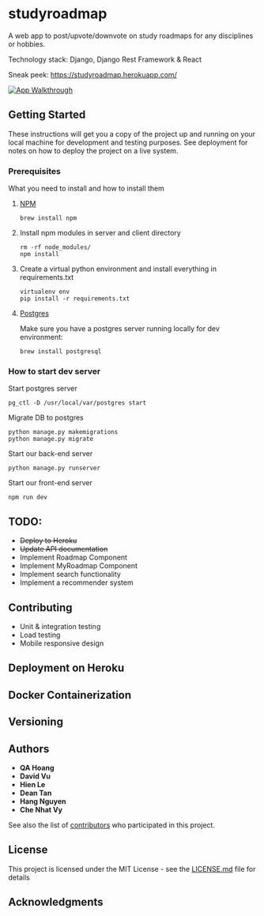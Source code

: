 # studyroadmap
A web app to post/upvote/downvote on study roadmaps for any disciplines or hobbies.

Technology stack: Django, Django Rest Framework & React

Sneak peek: https://studyroadmap.herokuapp.com/

[![App Walkthrough](https://img.youtube.com/vi/qOQQJRNF9P4/0.jpg)](https://youtu.be/qOQQJRNF9P4)

## Getting Started

These instructions will get you a copy of the project up and running on your local machine for development and testing purposes. See deployment for notes on how to deploy the project on a live system.

### Prerequisites

What you need to install and how to install them

1. [NPM](#)
    ```
    brew install npm
    ```

2. Install npm modules in server and client directory
    
    ```
    rm -rf node_modules/
    npm install
    ``` 

3. Create a virtual python environment and install everything in requirements.txt

    ```
    virtualenv env
    pip install -r requirements.txt

    ```

4. [Postgres](#)

    Make sure you have a postgres server running locally for dev environment:

    ```
    brew install postgresql
    ```


### How to start dev server

Start postgres server

    pg_ctl -D /usr/local/var/postgres start
    

Migrate DB to postgres
    
    python manage.py makemigrations
    python manage.py migrate


Start our back-end server
    
    python manage.py runserver
    

Start our front-end server
    
    npm run dev
    


## TODO:
- ~~Deploy to Heroku~~
- ~~Update API documentation~~
- Implement Roadmap Component
- Implement MyRoadmap Component
- Implement search functionality
- Implement a recommender system


## Contributing

- Unit & integration testing
- Load testing
- Mobile responsive design


## Deployment on Heroku


## Docker Containerization



## Versioning


## Authors

* **QA Hoang**
* **David Vu**
* **Hien Le**
* **Dean Tan**
* **Hang Nguyen**
* **Che Nhat Vy**

See also the list of [contributors]() who participated in this project.

## License

This project is licensed under the MIT License - see the [LICENSE.md](LICENSE.md) file for details

## Acknowledgments
